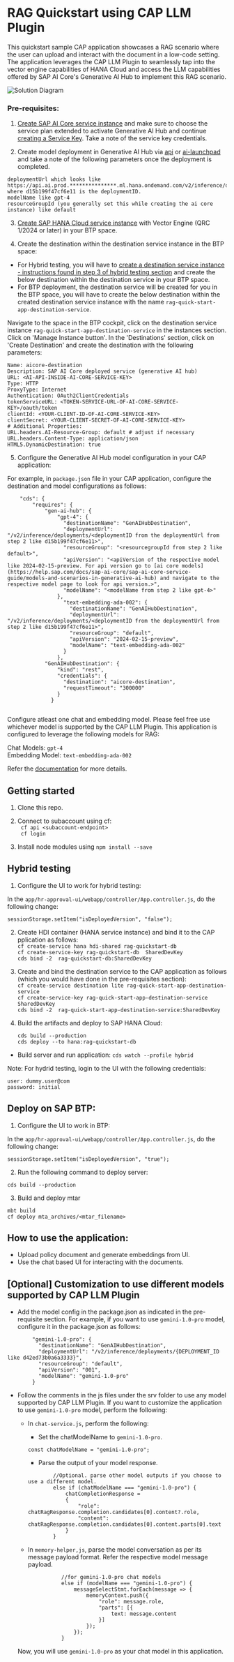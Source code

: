 # RAG Quickstart using CAP LLM Plugin

This quickstart sample CAP application showcases a RAG scenario where the user can upload and interact with the document in a low-code setting. The application leverages the CAP LLM Plugin to seamlessly tap into the vector engine capabilities of HANA Cloud and access the LLM capabilities offered by SAP AI Core's Generative AI Hub to implement this RAG scenario.

![Solution Diagram](./docs/images/rag-arch.png)

### Pre-requisites:
 
1. [Create SAP AI Core service instance](https://help.sap.com/docs/sap-ai-core/sap-ai-core-service-guide/create-service-instance) and make sure to choose the service plan extended to activate Generative AI Hub and continue [creating a Service Key](https://help.sap.com/docs/sap-ai-core/sap-ai-core-service-guide/create-service-key). Take a note of the service key credentials.
 
2. Create model deployment in Generative AI Hub via [api](https://help.sap.com/docs/sap-ai-core/sap-ai-core-service-guide/create-deployment-for-generative-ai-model-in-sap-ai-core) or [ai-launchpad](https://developers.sap.com/tutorials/ai-core-generative-ai.html#7a5bec43-f286-4004-9b0b-6359199141da) and take a note of the following parameters once the deployment is completed.

```
deploymentUrl which looks like https://api.ai.prod.***************.ml.hana.ondemand.com/v2/inference/deployments/d15b199f47cf6e11 where d15b199f47cf6e11 is the deploymentID.
modelName like gpt-4
resourceGroupId (you generally set this while creating the ai core instance) like default
```

3. [Create SAP HANA Cloud service instance](https://developers.sap.com/tutorials/btp-app-hana-cloud-setup.html) with Vector Engine (QRC 1/2024 or later) in your BTP space.

4. Create the destination within the destination service instance in the BTP space:

- For Hybrid testing, you will have to [create a destination service instance - instructions found in step 3 of hybrid testing section](#hybrid-testing) and create the below destination within the destination service in your BTP space.
- For BTP deployment, the destination service will be created for you in the BTP space, you will have to create the below destination within the created destination service instance with the name `rag-quick-start-app-destination-service`.

Navigate to the space in the BTP cockpit, click on the destination service instance `rag-quick-start-app-destination-service` in the instances section. Click on 'Manage Instance button'. In the 'Destinations' section, click on 'Create Destination' and create the destination with the following parameters:
 
```
Name: aicore-destination
Description: SAP AI Core deployed service (generative AI hub)
URL: <AI-API-INSIDE-AI-CORE-SERVICE-KEY>
Type: HTTP
ProxyType: Internet
Authentication: OAuth2ClientCredentials
tokenServiceURL: <TOKEN-SERVICE-URL-OF-AI-CORE-SERVICE-KEY>/oauth/token
clientId: <YOUR-CLIENT-ID-OF-AI-CORE-SERVICE-KEY>
clientSecret: <YOUR-CLIENT-SECRET-OF-AI-CORE-SERVICE-KEY>
# Additional Properties:
URL.headers.AI-Resource-Group: default # adjust if necessary
URL.headers.Content-Type: application/json
HTML5.DynamicDestination: true

```

5. Configure the Generative AI Hub model configuration in your CAP application:
 
For example, in `package.json` file in your CAP application, configure the destination and model configurations as follows: 
 
```
    "cds": {
        "requires": {
            "gen-ai-hub": {
                "gpt-4": {
                  "destinationName": "GenAIHubDestination",
                  "deploymentUrl": "/v2/inference/deployments/<deploymentID from the deploymentUrl from step 2 like d15b199f47cf6e11>",
                  "resourceGroup": "<resourcegroupId from step 2 like default>",  
                  "apiVersion": "<apiVersion of the respective model like 2024-02-15-preview. For api version go to [ai core models](https://help.sap.com/docs/sap-ai-core/sap-ai-core-service-guide/models-and-scenarios-in-generative-ai-hub) and navigate to the respective model page to look for api version.>",
                  "modelName": "<modelName from step 2 like gpt-4>" 
                },
                  "text-embedding-ada-002": {
                    "destinationName": "GenAIHubDestination",
                    "deploymentUrl": "/v2/inference/deployments/<deploymentID from the deploymentUrl from step 2 like d15b199f47cf6e11>",
                    "resourceGroup": "default",
                    "apiVersion": "2024-02-15-preview",
                    "modelName": "text-embedding-ada-002"
                  }
                },
            "GenAIHubDestination": {
                "kind": "rest",
                "credentials": {
                  "destination": "aicore-destination",
                  "requestTimeout": "300000"
                }
              }
 
```
Configure atleast one chat and embedding model. Please feel free use whichever model is supported by the CAP LLM Plugin. This application is configured to leverage the following models for RAG:

Chat Models:  `gpt-4`  
Embedding Model: `text-embedding-ada-002`

Refer the [documentation](https://help.sap.com/docs/sap-ai-core/sap-ai-core-service-guide/create-deployment-for-generative-ai-model-in-sap-ai-core) for more details.

## Getting started

1.  Clone this repo.      
2.  Connect to subaccount using cf:      
` cf api <subaccount-endpoint>`    
` cf login`   

3. Install node modules using `npm install --save`

## Hybrid testing

1. Configure the UI to work for hybrid testing:

  In the `app/hr-approval-ui/webapp/controller/App.controller.js`, do the following change:

  ```
  sessionStorage.setItem("isDeployedVersion", "false");
  ```
  
2. Create HDI container (HANA service instance) and bind it to the CAP pplication as follows:  
    `cf create-service hana hdi-shared rag-quickstart-db`    
    `cf create-service-key rag-quickstart-db  SharedDevKey`   
    `cds bind -2  rag-quickstart-db:SharedDevKey`  

3. Create and bind the destination service to the CAP application as follows (which you would have done in the pre-requisites section):    
    `cf create-service destination lite rag-quick-start-app-destination-service`  
    `cf create-service-key rag-quick-start-app-destination-service SharedDevKey`  
    `cds bind -2  rag-quick-start-app-destination-service:SharedDevKey`  

4. Build the artifacts and deploy to SAP HANA Cloud:

    `cds build --production`  
    `cds deploy --to hana:rag-quickstart-db`  

- Build server and run application:
`cds watch --profile hybrid`

Note: For hydrid testing, login to the UI with the following credentials:

```
user: dummy.user@com
password: initial
```

## Deploy on SAP BTP:

1. Configure the UI to work in BTP:

  In the `app/hr-approval-ui/webapp/controller/App.controller.js`, do the following change:

  ```
  sessionStorage.setItem("isDeployedVersion", "true");
  ```

2. Run the following command to deploy server:

`cds build --production`

3. Build and deploy mtar

```
mbt build
cf deploy mta_archives/<mtar_filename>
```

## How to use the application:

- Upload policy document and generate embeddings from UI.
- Use the chat based UI for interacting with the documents.

## [Optional] Customization to use different models supported by CAP LLM Plugin

- Add the model config in the package.json as indicated in the pre-requisite section. For example, if you want to use `gemini-1.0-pro` model, configure it in the package.json as follows:

```
        "gemini-1.0-pro": {
          "destinationName": "GenAIHubDestination",
          "deploymentUrl": "/v2/inference/deployments/{DEPLOYMENT_ID like d42ed73b0a6a3333}",
          "resourceGroup": "default",
          "apiVersion": "001",
          "modelName": "gemini-1.0-pro"
        }
```
- Follow the comments in the js files under the srv folder to use any model supported by CAP LLM Plugin. If you want to customize the application to use  `gemini-1.0-pro` model, perform the following:

  - In `chat-service.js`, perform the following:
    
    - Set the chatModelName to `gemini-1.0-pro`.   
    ```
    const chatModelName = "gemini-1.0-pro";
    ```

    - Parse the output of your model response.   
    ```
            //Optional. parse other model outputs if you choose to use a different model.
            else if (chatModelName === "gemini-1.0-pro") {
                chatCompletionResponse =
                {
                    "role": chatRagResponse.completion.candidates[0].content?.role,
                    "content": chatRagResponse.completion.candidates[0].content.parts[0].text
                }
            }
    ```
  
  - In `memory-helper,js`, parse the model conversation as per its message payload format. Refer the respective model message payload.   

  ```
                //for gemini-1.0-pro chat models
                else if (modelName === "gemini-1.0-pro") {
                    messageSelectStmt.forEach(message => {
                        memoryContext.push({
                            "role": message.role,
                            "parts": [{
                                text: message.content
                            }]
                        });
                    });
                }
  ```

  Now, you will use `gemini-1.0-pro` as your chat model in this application.

  




